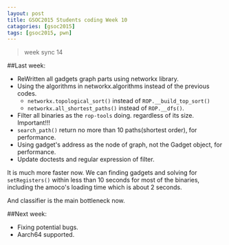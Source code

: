 ```yaml
---
layout: post
title: GSOC2015 Students coding Week 10
catagories: [gsoc2015]
tags: [gsoc2015, pwn]
---
```


> week sync 14

##Last week:

* ReWritten all gadgets graph parts using networkx library.
* Using the algorithms in networkx.algorithms instead of the previous codes.
    * `networkx.topological_sort()` instead of `ROP.__build_top_sort()`
    * `networkx.all_shortest_paths()` instead of `ROP.__dfs()`.
* Filter all binaries as the `rop-tools` doing. regardless of its size. Important!!!
* `search_path()` return no more than 10 paths(shortest order), for performance.
* Using gadget's address as the node of graph, not the Gadget object, for performance.
* Update doctests and regular expression of filter.

It is much more faster now. We can finding gadgets and solving for `setRegisters()` within less than 10 seconds for most of the binaries, including the amoco's loading time which is about 2 seconds.

And classifier is the main bottleneck now.

##Next week:

* Fixing potential bugs.
* Aarch64 supported.
